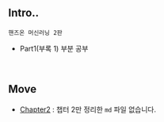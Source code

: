 ## Intro..

`핸즈온 머신러닝 2판`

* Part1(부록 1) 부분 공부

<br>

## Move

* [Chapter2](https://github.com/BH946/hands_on_ml_study/tree/main/part1/chapter2%20(jupyter)) : 챕터 2만 정리한 `md` 파일 없습니다.